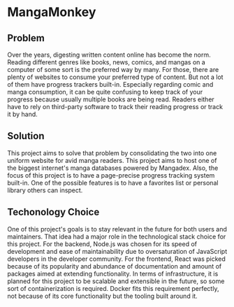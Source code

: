 # MangaMonkey


## Problem
Over the years, digesting written content online has become the norm. Reading different genres like books, news, comics, and mangas on a computer of some sort is the preferred way by many. For those, there are plenty of websites to consume your preferred type of content. But not a lot of them have progress trackers built-in. Especially regarding comic and manga consumption, it can be quite confusing to keep track of your progress because usually multiple books are being read. Readers either have to rely on third-party software to track their reading progress or track it by hand.

## Solution
This project aims to solve that problem by consolidating the two into one uniform website for avid manga readers. This project aims to host one of the biggest internet's manga databases powered by Mangadex. Also, the focus of this project is to have a page-precise progress tracking system built-in. One of the possible features is to have a favorites list or personal library others can inspect.

## Techonology Choice
One of this project's goals is to stay relevant in the future for both users and maintainers. That idea had a major role in the technological stack choice for this project. For the backend, Node.js was chosen for its speed of development and ease of maintainability due to oversaturation of JavaScript developers in the developer community. For the frontend, React was picked because of its popularity and abundance of documentation and amount of packages aimed at extending functionality. In terms of infrastructure, it is planned for this project to be scalable and extensible in the future, so some sort of containerization is required. Docker fits this requirement perfectly, not because of its core functionality but the tooling built around it.


